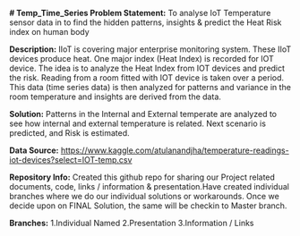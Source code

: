 **# Temp_Time_Series
Problem Statement:**
To analyse IoT Temperature sensor data in to find the hidden patterns, insights & predict the Heat Risk index on human body

**Description:**
IIoT is covering major enterprise monitoring system. These IIoT devices produce heat. One major index (Heat Index) is recorded for IOT device. 
The idea is to analyze the Heat Index from IOT devices and predict the risk.
Reading from a room fitted with IOT device is taken over a period. This data (time series data) is then analyzed for patterns and variance in the room temperature and insights are derived from the data.

**Solution:**
Patterns in the Internal and External temperate are analyzed to see how internal and external temperature is related. Next scenario is predicted, and Risk is estimated.

**Data Source:**
https://www.kaggle.com/atulanandjha/temperature-readings-iot-devices?select=IOT-temp.csv

**Repository Info:**
Created this github repo for sharing our Project related documents, code, links / information & presentation.Have created individual branches where we do our individual solutions or workarounds. Once we decide upon on FINAL Solution, the same will be checkin to Master branch.

**Branches:**
1.Individual Named 
2.Presentation
3.Information / Links




